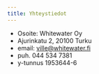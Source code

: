 ```yaml
---
title: Yhteystiedot
---
```


- Osoite: Whitewater Oy
- Ajurinkatu 2, 20100 Turku
- email: ville@whitewater.fi
- puh. 044 534 7381
- y-tunnus 1953644-6
